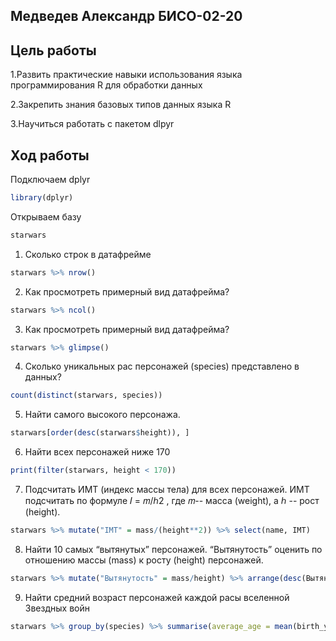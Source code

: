 ## Медведев Александр БИСО-02-20
##   Цель работы
1.Развить практические навыки использования языка программирования R для обработки данных

2.Закрепить знания базовых типов данных языка R

3.Научиться работать с пакетом dlpyr

## Ход работы
Подключаем dplyr
```R
library(dplyr)  
```
Открываем базу
```R
starwars
```

1. Сколько строк в датафрейме
```R
starwars %>% nrow()
```

2. Как просмотреть примерный вид датафрейма?
```R
starwars %>% ncol()
```

3. Как просмотреть примерный вид датафрейма?
```R
starwars %>% glimpse()
```

4. Сколько уникальных рас персонажей (species) представлено в данных?
```R
count(distinct(starwars, species))
```

5. Найти самого высокого персонажа.
```R
starwars[order(desc(starwars$height)), ]
```
6. Найти всех персонажей ниже 170
```R
print(filter(starwars, height < 170))
```

7. Подсчитать ИМТ (индекс массы тела) для всех персонажей. ИМТ подсчитать по формуле 𝐼 = 𝑚/ℎ2 , где 𝑚-- масса (weight), а ℎ -- рост (height).
```R
starwars %>% mutate("IMT" = mass/(height**2)) %>% select(name, IMT)
```
8. Найти 10 самых “вытянутых” персонажей. “Вытянутость” оценить по отношению массы (mass) к росту (height) персонажей.
```R
starwars %>% mutate("Вытянутость" = mass/height) %>% arrange(desc(Вытянутость)) %>% slice(1:10) %>% select(name,Вытянутость)
```
9. Найти средний возраст персонажей каждой расы вселенной Звездных войн
```R
starwars %>% group_by(species) %>% summarise(average_age = mean(birth_year, na.rm = TRUE))
```
